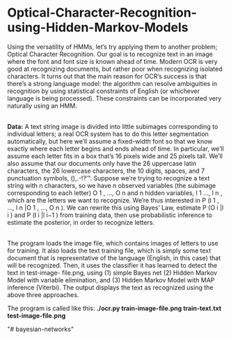 # Optical-Character-Recognition-using-Hidden-Markov-Models


Using the versatility of HMMs, let’s try applying them to another problem; Optical Character Recognition. Our goal is to recognize
text in an image where the font and font size is known ahead of time. Modern OCR is very good at recognizing documents, but rather poor when recognizing isolated characters.
It turns out that the main reason for OCR’s success is that there’s a strong language model: the algorithm
can resolve ambiguities in recognition by using statistical constraints of English (or whichever language is
being processed). These constraints can be incorporated very naturally using an HMM.</br> </br>

__Data:__ A text string image is divided into little subimages corresponding to individual letters;
a real OCR system has to do this letter segmentation automatically, but here we’ll assume a fixed-width
font so that we know exactly where each letter begins and ends ahead of time. In particular, we’ll assume
each letter fits in a box that’s 16 pixels wide and 25 pixels tall. We’ll also assume that our documents only
have the 26 uppercase latin characters, the 26 lowercase characters, the 10 digits, spaces, and 7 punctuation
symbols, (),.-!?’". Suppose we’re trying to recognize a text string with n characters, so we have n observed
variables (the subimage corresponding to each letter) O 1 , ..., O n and n hidden variables, l 1 ..., l n , which are
the letters we want to recognize. We’re thus interested in P (l 1 , ..., l n |O 1 , ..., O n ). We can rewrite
this using Bayes’ Law, estimate P (O i |l i ) and P (l i |l i−1 ) from training data, then use probabilistic inference
to estimate the posterior, in order to recognize letters. </br> </br>

The program loads the image file, which contains images of letters to use for training. It also loads the text training file, which is simply some text document that
is representative of the language (English, in this case) that will be recognized. Then, it uses the classifier it has learned to detect the text in test-image-
file.png, using (1) simple Bayes net (2) Hidden Markov Model with variable elimination, and
(3) Hidden Markov Model with MAP inference (Viterbi). The output displays the text as recognized using the above three approaches.

The program is called like this:
__./ocr.py train-image-file.png train-text.txt test-image-file.png__

"# bayesian-networks" 
